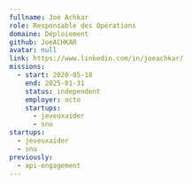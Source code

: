 ```yaml
---
fullname: Joe Achkar
role: Responsable des Opérations
domaine: Déploiement
github: JoeACHKAR
avatar: null
link: https://www.linkedin.com/in/joeachkar/
missions:
  - start: 2020-05-18
    end: 2025-01-31
    status: independent
    employer: octo
    startups:
      - jeveuxaider
      - snu
startups:
  - jeveuxaider
  - snu
previously:
  - api-engagement
---
```

